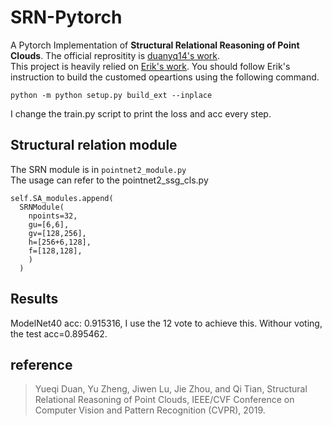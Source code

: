 # SRN-Pytorch
A Pytorch Implementation of **Structural Relational Reasoning of Point Clouds**. The official reprositity is [duanyq14's work](https://github.com/duanyq14/SRN).  
This project is heavily relied on [Erik's work](https://github.com/erikwijmans/Pointnet2_PyTorch). You should follow Erik's instruction to build the customed opeartions using the following command. 
```
python -m python setup.py build_ext --inplace
```
I change the train.py script to print the loss and acc every step.
## Structural relation module
The SRN module is in `pointnet2_module.py`  
The usage can refer to the pointnet2_ssg_cls.py
```
self.SA_modules.append(
  SRNModule(
    npoints=32,
    gu=[6,6],
    gv=[128,256],
    h=[256+6,128],
    f=[128,128],
    )
  )
```
## Results  
ModelNet40 acc: 0.915316, I use the 12 vote to achieve this. Withour voting, the test acc=0.895462.
## reference
> Yueqi Duan, Yu Zheng, Jiwen Lu, Jie Zhou, and Qi Tian, Structural Relational Reasoning of Point Clouds, IEEE/CVF Conference on Computer Vision and Pattern Recognition (CVPR), 2019.
